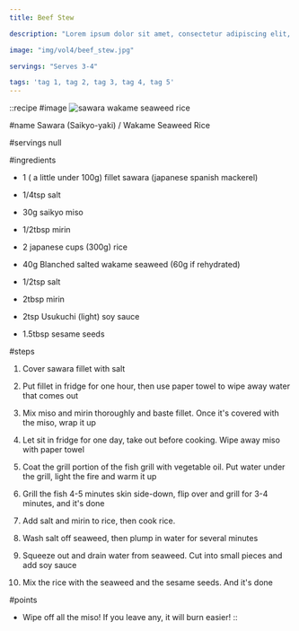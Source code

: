 ```yaml
---
title: Beef Stew

description: "Lorem ipsum dolor sit amet, consectetur adipiscing elit, sed do eiusmod tempor incididunt ut labore et dolore magna aliqua. Tincidunt eget nullam non nisi est sit amet facilisis."

image: "img/vol4/beef_stew.jpg"

servings: "Serves 3-4"

tags: 'tag 1, tag 2, tag 3, tag 4, tag 5'
---
```


::recipe
#image
![sawara wakame seaweed rice](/img/vol8/sawara_saikyo_yaki.jpg)

#name
Sawara (Saikyo-yaki) / Wakame Seaweed Rice

#servings
null

#ingredients
- 1 ( a little under 100g) fillet sawara (japanese spanish mackerel)
- 1/4tsp salt
- 30g saikyo miso
- 1/2tbsp mirin

- 2 japanese cups (300g) rice
- 40g Blanched salted wakame seaweed (60g if rehydrated)
- 1/2tsp salt
- 2tbsp mirin
- 2tsp Usukuchi (light) soy sauce
- 1.5tbsp sesame seeds
       
#steps
1. Cover sawara fillet with salt

2. Put fillet in fridge for one hour, then use paper towel to wipe away water that comes out

3. Mix miso and mirin thoroughly and baste fillet. Once it's covered with the miso, wrap it up

4. Let sit in fridge for one day, take out before cooking. Wipe away miso with paper towel

5. Coat the grill portion of the fish grill with vegetable oil. Put water under the grill, light the fire and warm it up

6. Grill the fish 4-5 minutes skin side-down, flip over and grill for 3-4 minutes, and it's done

7. Add salt and mirin to rice, then cook rice.

8. Wash salt off seaweed, then plump in water for several minutes

9. Squeeze out and drain water from seaweed. Cut into small pieces and add soy sauce

10. Mix the rice with the seaweed and the sesame seeds. And it's done

#points
- Wipe off all the miso! If you leave any, it will burn easier!
::